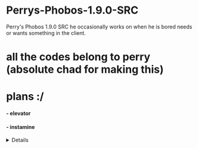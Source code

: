 # Perrys-Phobos-1.9.0-SRC
Perry's Phobos 1.9.0 SRC he occasionally works on when he is bored needs or wants something in the client.
# all the codes belong to perry (absolute chad for making this)

# plans :/
#### - elevator
#### - instamine
<details>
  <h1>
    <summary>
      added (changelog from original phobos 1.9 and this edit)
    </summary>
  </h1>
  <h4> - All modules on modulemanager. </h4>
  <h4> - Godly Burrow (HUGE thanks to bush). </h4>
  <h4> - Quiver.</h4>
  <h4> - Animations.</h4>
  <h4> - Anchor.</h4>
  <h4> - Aspect.</h4>
  <h4> - Shaders.</h4>
  <h4> - CA Optimized.</h4>
  <h4> - Fixed TestNameTags.</h4>
  <h4> - General Code Improvement.</h4>
  <h4> - GUI Move works anywhere.</h4>
  <h4> - CA Offhandswing now works.</h4>
  <h4> - Made ReverseStep better so if u get stuck in the air all u gotta do is hit space or sneak and it stops.</h4>
  <h4> - Yport mode in speed.</h4>
  <h4> - Placebo settings removed.</h4>
  <h4> - Made Placebo settings non placebo.</h4>
  <h4> - Strength & Burrow Alert in notifcati</h4>ons.</h4>
  <h4> - ViewModel.</h4>
</details>
